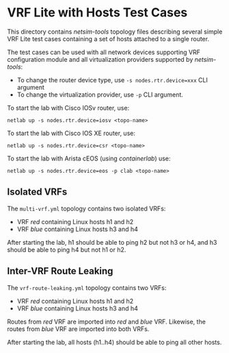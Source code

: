 # VRF Lite with Hosts Test Cases

This directory contains *netsim-tools* topology files describing several simple VRF Lite test cases containing a set of hosts attached to a single router.

The test cases can be used with all network devices supporting VRF configuration module and all virtualization providers supported by *netsim-tools*:

* To change the router device type, use `-s nodes.rtr.device=xxx` CLI argument
* To change the virtualization provider, use `-p` CLI argument.

To start the lab with Cisco IOSv router, use:

```
netlab up -s nodes.rtr.device=iosv <topo-name>
```

To start the lab with Cisco IOS XE router, use:

```
netlab up -s nodes.rtr.device=csr <topo-name>
```

To start the lab with Arista cEOS (using *containerlab*) use:

```
netlab up -s nodes.rtr.device=eos -p clab <topo-name>
```

## Isolated VRFs

The `multi-vrf.yml` topology contains two isolated VRFs:

* VRF *red* containing Linux hosts h1 and h2
* VRF *blue* containing Linux hosts h3 and h4

After starting the lab, h1 should be able to ping h2 but not h3 or h4, and h3 should be able to ping h4 but not h1 or h2.

## Inter-VRF Route Leaking

The `vrf-route-leaking.yml` topology contains two VRFs:

* VRF *red* containing Linux hosts h1 and h2
* VRF *blue* containing Linux hosts h3 and h4

Routes from *red* VRF are imported into *red* and *blue* VRF. Likewise, the routes from *blue* VRF are imported into both VRFs.

After starting the lab, all hosts (h1..h4) should be able to ping all other hosts.
